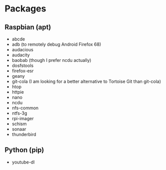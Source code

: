 Packages
========

Raspbian (apt)
--------

- abcde
- adb (to remotely debug Android Firefox 68)
- audacious
- audacity
- baobab (though I prefer ncdu actually)
- dosfstools
- firefox-esr
- geany
- git-cola (I am looking for a better alternative to Tortoise Git than git-cola)
- htop
- httpie
- nano
- ncdu
- nfs-common
- ntfs-3g
- rpi-imager
- schism
- sonaar
- thunderbird

Python (pip)
------

- youtube-dl

